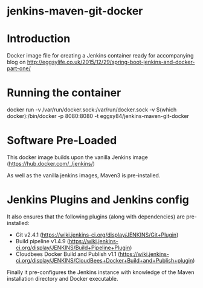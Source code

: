 # jenkins-maven-git-docker

# Introduction

Docker image file for creating a Jenkins container ready for accompanying blog on http://eggsylife.co.uk/2015/12/29/spring-boot-jenkins-and-docker-part-one/

# Running the container

  docker run -v /var/run/docker.sock:/var/run/docker.sock -v $(which docker):/bin/docker -p 8080:8080 -t eggsy84/jenkins-maven-git-docker

# Software Pre-Loaded

This docker image builds upon the vanilla Jenkins image (https://hub.docker.com/_/jenkins/)

As well as the vanilla jenkins images, Maven3 is pre-installed.

# Jenkins Plugins and Jenkins config

It also ensures that the following plugins (along with dependencies) are pre-installed:

* Git v2.4.1 (https://wiki.jenkins-ci.org/display/JENKINS/Git+Plugin)
* Build pipeline v1.4.9 (https://wiki.jenkins-ci.org/display/JENKINS/Build+Pipeline+Plugin)
* Cloudbees Docker Build and Publish v1.1 (https://wiki.jenkins-ci.org/display/JENKINS/CloudBees+Docker+Build+and+Publish+plugin)

Finally it pre-configures the Jenkins instance with knowledge of the Maven installation directory and Docker executable.
